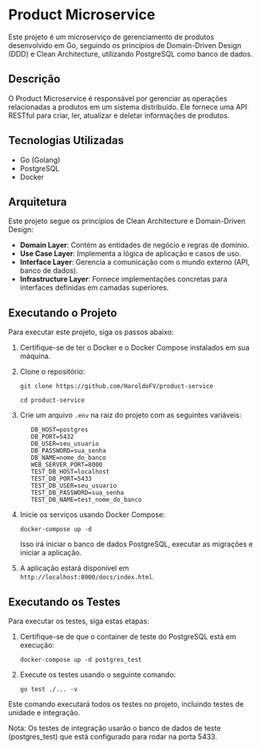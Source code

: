 # Product Microservice

Este projeto é um microserviço de gerenciamento de produtos desenvolvido em Go, seguindo os princípios de Domain-Driven
Design (DDD) e Clean Architecture, utilizando PostgreSQL como banco de dados.

## Descrição

O Product Microservice é responsável por gerenciar as operações relacionadas a produtos em um sistema distribuído. Ele
fornece uma API RESTful para criar, ler, atualizar e deletar informações de produtos.

## Tecnologias Utilizadas

- Go (Golang)
- PostgreSQL
- Docker

## Arquitetura

Este projeto segue os princípios de Clean Architecture e Domain-Driven Design:

- **Domain Layer**: Contém as entidades de negócio e regras de domínio.
- **Use Case Layer**: Implementa a lógica de aplicação e casos de uso.
- **Interface Layer**: Gerencia a comunicação com o mundo externo (API, banco de dados).
- **Infrastructure Layer**: Fornece implementações concretas para interfaces definidas em camadas superiores.

## Executando o Projeto

Para executar este projeto, siga os passos abaixo:

1. Certifique-se de ter o Docker e o Docker Compose instalados em sua máquina.

2. Clone o repositório:

   `git clone https://github.com/HaroldoFV/product-service`

   `cd product-service`

3. Crie um arquivo `.env` na raiz do projeto com as seguintes variáveis:
   ```DB_DRIVER=postgres
      DB_HOST=postgres
      DB_PORT=5432
      DB_USER=seu_usuario
      DB_PASSWORD=sua_senha
      DB_NAME=nome_do_banco
      WEB_SERVER_PORT=8000
      TEST_DB_HOST=localhost
      TEST_DB_PORT=5433
      TEST_DB_USER=seu_usuario
      TEST_DB_PASSWORD=sua_senha
      TEST_DB_NAME=test_nome_do_banco
   
4. Inicie os serviços usando Docker Compose:

   `docker-compose up -d`

   Isso irá iniciar o banco de dados PostgreSQL, executar as migrações e iniciar a aplicação.

5. A aplicação estará disponível em `http://localhost:8000/docs/index.html`.

## Executando os Testes

Para executar os testes, siga estas etapas:

1. Certifique-se de que o container de teste do PostgreSQL está em execução:

   `docker-compose up -d postgres_test`

2. Execute os testes usando o seguinte comando:

   `go test ./... -v`

Este comando executará todos os testes no projeto, incluindo testes de unidade e integração.

Nota: Os testes de integração usarão o banco de dados de teste (postgres_test) que está configurado para rodar na porta
5433.


